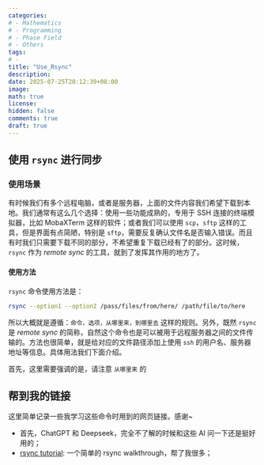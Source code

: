 ```yaml
---
categories:
# - Mathematics
# - Programming
# - Phase Field
# - Others
tags:
# - 
title: "Use_Rsync"
description: 
date: 2025-07-25T20:12:39+08:00
image: 
math: true
license: 
hidden: false
comments: true
draft: true
---
```


## 使用 `rsync` 进行同步

### 使用场景

有时候我们有多个远程电脑，或者是服务器，上面的文件内容我们希望下载到本地。我们通常有这么几个选择：使用一些功能成熟的，专用于 SSH 连接的终端模拟器，比如 MobaXTerm 这样的软件；或者我们可以使用 `scp`，`sftp` 这样的工具，但是界面有点简陋，特别是 `sftp`，需要反复确认文件名是否输入错误。而且有时我们只需要下载不同的部分，不希望重复下载已经有了的部分。这时候，`rsync` 作为 *remote sync* 的工具，就到了发挥其作用的地方了。

#### 使用方法

`rsync` 命令使用方法是：

```bash
rsync --option1 --option2 /pass/files/from/here/ /path/file/to/here
```
所以大概就是遵循：`命令，选项，从哪里来，到哪里去` 这样的规则。另外，既然 `rsync` 是 *remote sync* 的简称，自然这个命令也是可以被用于远程服务器之间的文件传输的。方法也很简单，就是给对应的文件路径添加上使用 `ssh` 的用户名、服务器地址等信息。具体用法我们下面介绍。

首先，这里需要强调的是，请注意 `从哪里来` 的

## 帮到我的链接

这里简单记录一些我学习这些命令时用到的网页链接。感谢~

- 首先，ChatGPT 和 Deepseek，完全不了解的时候和这些 AI 问一下还是挺好用的；
- [rsync tutorial](https://www.digitalocean.com/community/tutorials/how-to-use-rsync-to-sync-local-and-remote-directories): 一个简单的 rsync walkthrough，帮了我很多；
<!-- - [](https://www.digitalocean.com/community/tutorials/how-to-use-rsync-to-sync-local-and-remote-directories) -->



